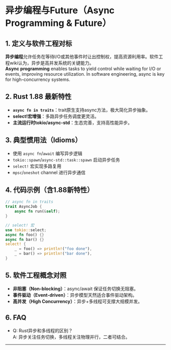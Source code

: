 # 异步编程与Future（Async Programming & Future）  

## 1. 定义与软件工程对标  

**异步编程**允许任务在等待I/O或其他事件时让出控制权，提高资源利用率。软件工程wiki认为，异步是高并发系统的关键能力。  
**Async programming** enables tasks to yield control while waiting for I/O or events, improving resource utilization. In software engineering, async is key for high-concurrency systems.

## 2. Rust 1.88 最新特性  

- **`async fn in traits`**：trait原生支持async方法，极大简化异步抽象。
- **select!宏增强**：多路异步任务调度更灵活。
- **主流运行时tokio/async-std**：生态完善，支持高性能异步。

## 3. 典型惯用法（Idioms）  

- 使用 `async fn`/`await` 编写异步逻辑
- `tokio::spawn`/`async-std::task::spawn` 启动异步任务
- `select!` 宏实现多路复用
- `mpsc`/`oneshot` channel 进行异步通信

## 4. 代码示例（含1.88新特性）  

```rust
// async fn in traits
trait AsyncJob {
    async fn run(&self);
}

// select! 宏
use tokio::select;
async fn foo() {}
async fn bar() {}
select! {
    _ = foo() => println!("foo done"),
    _ = bar() => println!("bar done"),
}
```

## 5. 软件工程概念对照  

- **非阻塞（Non-blocking）**：async/await 保证任务切换无阻塞。
- **事件驱动（Event-driven）**：异步模型天然适合事件驱动架构。
- **高并发（High Concurrency）**：异步+多线程可支撑大规模并发。

## 6. FAQ  

- Q: Rust异步和多线程的区别？  
  A: 异步关注任务切换，多线程关注物理并行，二者可结合。

---
